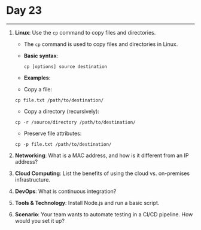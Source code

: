 # Day 23

---

1. **Linux**: Use the `cp` command to copy files and directories.
   - The `cp` command is used to copy files and directories in Linux. 

   - **Basic syntax**:  
     ```
     cp [options] source destination
     ```
   - **Examples**:
    - Copy a file:  
     ```
     cp file.txt /path/to/destination/
     ```
    - Copy a directory (recursively):  
     ```
     cp -r /source/directory /path/to/destination/
     ```
    - Preserve file attributes:  
     ```
     cp -p file.txt /path/to/destination/
     ```


2. **Networking**: What is a MAC address, and how is it different from an IP address?
3. **Cloud Computing**: List the benefits of using the cloud vs. on-premises infrastructure.
4. **DevOps**: What is continuous integration?
5. **Tools & Technology**: Install Node.js and run a basic script.
6. **Scenario**: Your team wants to automate testing in a CI/CD pipeline. How would you set it up?

